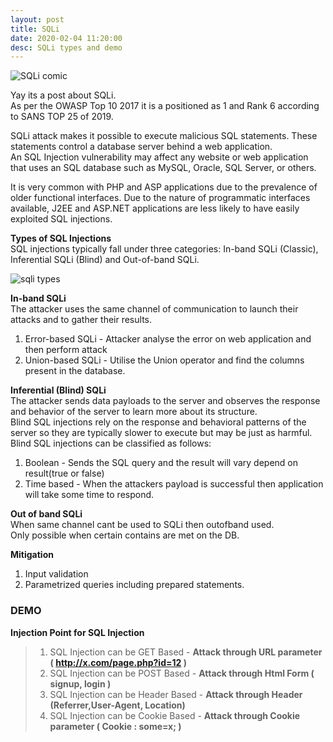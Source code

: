 ```yaml
---
layout: post
title: SQLi
date: 2020-02-04 11:20:00
desc: SQLi types and demo
---
```


![SQLi comic](https://imgs.xkcd.com/comics/exploits_of_a_mom.png)

Yay its a post about SQLi.  
As per the OWASP Top 10 2017 it is a positioned as 1 and Rank 6 according to SANS TOP 25 of 2019. 

SQLi attack makes it possible to execute malicious SQL statements. These statements control a database server behind a web application.  
An SQL Injection vulnerability may affect any website or web application that uses an SQL database such as MySQL, Oracle, SQL Server, or others.  

It is very common with PHP and ASP applications due to the prevalence of older functional interfaces. Due to the nature of programmatic interfaces available, J2EE and ASP.NET applications are less likely to have easily exploited SQL injections.  

**Types of SQL Injections**  
SQL injections typically fall under three categories: In-band SQLi (Classic), Inferential SQLi (Blind) and Out-of-band SQLi.   

![sqli types](https://user-images.githubusercontent.com/17383454/73718325-2dcc5180-4742-11ea-9c99-cfd6e8c4b0e5.png)


**In-band SQLi**  
The attacker uses the same channel of communication to launch their attacks and to gather their results.   
1. Error-based SQLi - Attacker analyse the error on web application and then perform attack  
2. Union-based SQLi - Utilise the Union operator and find the columns present in the database.  

**Inferential (Blind) SQLi**  
The attacker sends data payloads to the server and observes the response and behavior of the server to learn more about its structure.   
Blind SQL injections rely on the response and behavioral patterns of the server so they are typically slower to execute but may be just as harmful. Blind SQL injections can be classified as follows:  
1. Boolean - Sends the SQL query and the result will vary depend on result(true or false)  
2. Time based - When the attackers payload is successful then application will take some time to respond.  

**Out of band SQLi**  
When same channel cant be used to SQLi then outofband used.   
Only possible when certain contains are met on the DB.  

**Mitigation**  
1. Input validation  
2. Parametrized queries including prepared statements.  


### DEMO


**Injection Point for SQL Injection**  

> 1. SQL Injection can be GET Based - **Attack through URL parameter ( http://x.com/page.php?id=12 )**
> 2. SQL Injection can be POST Based - **Attack through Html Form ( signup, login )**
> 3. SQL Injection can be Header Based - **Attack through Header (Referrer,User-Agent, Location)**
> 4. SQL Injection can be Cookie Based  - **Attack through Cookie parameter ( Cookie : some=x; )**


































